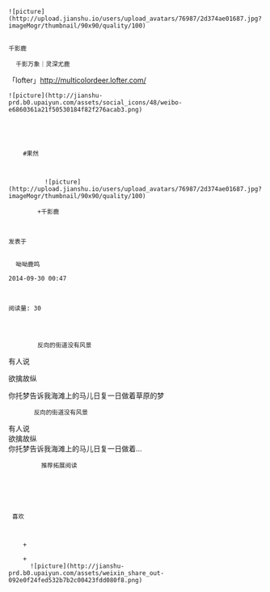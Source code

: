 
    
  
    ![picture](http://upload.jianshu.io/users/upload_avatars/76987/2d374ae01687.jpg?imageMogr/thumbnail/90x90/quality/100)
    

    千影鹿
  
      千影万象｜灵深尤鹿

「lofter」http://multicolordeer.lofter.com/

  
  
    ![picture](http://jianshu-prd.b0.upaiyun.com/assets/social_icons/48/weibo-e6860361a21f50530184f82f276acab3.png)
  


    
      
        #果然
        
          
            
              ![picture](http://upload.jianshu.io/users/upload_avatars/76987/2d374ae01687.jpg?imageMogr/thumbnail/90x90/quality/100)
            
            +千影鹿
        
        
    
    发表于 

    
      呦呦鹿鸣

    2014-09-30 00:47

    

    阅读量: 30
  


        
            反向的街道没有风景

   有人说 

  欲擒故纵 

  你托梦告诉我海滩上的马儿日复一日做着草原的梦 


        
           反向的街道没有风景 
  有人说  
 欲擒故纵  
 你托梦告诉我海滩上的马儿日复一日做着...
      
    
    
      
      
      
          
             推荐拓展阅读
        
      
    
    
      
          
     喜欢

      
      
        +
                  
        +
          ![picture](http://jianshu-prd.b0.upaiyun.com/assets/weixin_share_out-092e0f24fed532b7b2c00423fdd080f8.png)
        
      
    
  


